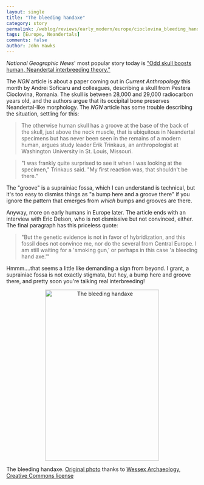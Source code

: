 ```yaml
---
layout: single 
title: "The bleeding handaxe" 
category: story
permalink: /weblog/reviews/early_modern/europe/cioclovina_bleeding_handaxe_2007.html
tags: [Europe, Neandertals] 
comments: false 
author: John Hawks 
---
```



<p>
<i>National Geographic News</i>' most popular story today is <a href="http://news.nationalgeographic.com/news/2007/08/070802-neanderthals_2.html">"Odd skull boosts human, Neandertal interbreeding theory."</a>  
</p>

<p>
The <i>NGN</i> article is about a paper coming out in <i>Current Anthropology</i> this month by Andrei Soficaru and colleagues, describing a skull from Pestera Cioclovina, Romania. The skull is between 28,000 and 29,000 radiocarbon years old, and the authors argue that its occipital bone preserves Neandertal-like morphology. The <i>NGN</i> article has some trouble describing the situation, settling for this: 
</p>

<blockquote>The otherwise human skull has a groove at the base of the back of the skull, just above the neck muscle, that is ubiquitous in Neandertal specimens but has never been seen in the remains of a modern human, argues study leader Erik Trinkaus, an anthropologist at Washington University in St. Louis, Missouri.</blockquote>

<blockquote>"I was frankly quite surprised to see it when I was looking at the specimen," Trinkaus said. "My first reaction was, that shouldn't be there."</blockquote>

<p>
The "groove" is a suprainiac fossa, which I can understand is technical, but it's too easy to dismiss things as "a bump here and a groove there" if you ignore the pattern that emerges from <i>which</i> bumps and grooves are there. 
</p>

<p>
Anyway, more on early humans in Europe later. The article ends with an interview with Eric Delson, who is not dismissive but not convinced, either. The final paragraph has this priceless quote: 
</p>

<blockquote>"But the genetic evidence is not in favor of hybridization, and this fossil does not convince me, nor do the several from Central Europe. I am still waiting for a 'smoking gun,' or perhaps in this case 'a bleeding hand axe.'"</blockquote>

<p>
Hmmm....that seems a little like demanding a sign from beyond. I grant, a suprainiac fossa is not exactly stigmata, but hey, a bump here and groove there, and pretty soon you're talking real interbreeding!
</p>

<div style="text-align:center;">
<img src="/graphics/bleeding_handaxe.jpg" height="450" width="300" alt="The bleeding handaxe" />
</div>

<p class="caption">The bleeding handaxe. <a href="http://www.flickr.com/photos/wessexarchaeology/54280585/in/set-72057594078946147/">Original photo</a> thanks to <a href="http://www.flickr.com/people/wessexarchaeology/">Wessex Archaeology</a>, <a href="http://creativecommons.org/licenses/by-nc-sa/2.0/deed.en-us">Creative Commons license</a></p>     
</p>

